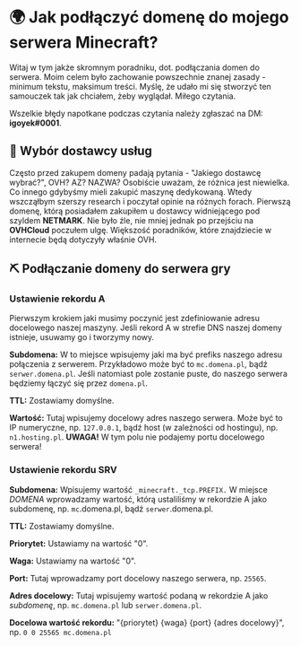 # 🌍 Jak podłączyć domenę do mojego serwera Minecraft?
Witaj w tym jakże skromnym poradniku, dot. podłączania domen do serwera.
Moim celem było zachowanie powszechnie znanej zasady - minimum tekstu, maksimum treści.
Myślę, że udało mi się stworzyć ten samouczek tak jak chciałem, żeby wyglądał.
Miłego czytania.

Wszelkie błędy napotkane podczas czytania należy zgłaszać na DM: **igoyek#0001**.

## 🔧 Wybór dostawcy usług
Często przed zakupem domeny padają pytania - "Jakiego dostawcę wybrać?", OVH? AZ? NAZWA?
Osobiście uważam, że różnica jest niewielka. Co innego gdybyśmy mieli zakupić maszynę dedykowaną.
Wtedy wszcząłbym szerszy research i poczytał opinie na różnych forach.
Pierwszą domenę, którą posiadałem zakupiłem u dostawcy widniejącego pod szyldem **NETMARK**.
Nie było źle, nie mniej jednak po przejściu na **OVHCloud** poczułem ulgę.
Większość poradników, które znajdziecie w internecie będą dotyczyły właśnie OVH.

## ⛏ Podłączanie domeny do serwera gry
### Ustawienie rekordu A
Pierwszym krokiem jaki musimy poczynić jest zdefiniowanie adresu docelowego naszej maszyny.
Jeśli rekord A w strefie DNS naszej domeny istnieje, usuwamy go i tworzymy nowy.

**Subdomena:** W to miejsce wpisujemy jaki ma być prefiks naszego adresu połączenia z serwerem. Przykładowo może być to `mc.domena.pl`, bądź `serwer.domena.pl`. Jeśli natomiast pole zostanie puste, do naszego serwera będziemy łączyć się przez `domena.pl`.

**TTL:** Zostawiamy domyślne.

**Wartość:** Tutaj wpisujemy docelowy adres naszego serwera. Może być to IP numeryczne, np. `127.0.0.1`, bądź host (w zależności od hostingu), np. `n1.hosting.pl`.
**UWAGA!** W tym polu nie podajemy portu docelowego serwera!

### Ustawienie rekordu SRV
**Subdomena:** Wpisujemy wartość `_minecraft._tcp.PREFIX.`
W miejsce *DOMENA* wprowadzamy wartość, którą ustaliliśmy w rekordzie A jako subdomenę, np. `mc`.domena.pl, bądź `serwer`.domena.pl.

**TTL:** Zostawiamy domyślne.

**Priorytet:** Ustawiamy na wartość "0".

**Waga:** Ustawiamy na wartość "0".

**Port:** Tutaj wprowadzamy port docelowy naszego serwera, np. `25565`.

**Adres docelowy:** Tutaj wpisujemy wartość podaną w rekordzie A jako *subdomenę*, np. `mc.domena.pl` lub `serwer.domena.pl`.

**Docelowa wartość rekordu:** "{priorytet} {waga} {port} {adres docelowy}", np. `0 0 25565 mc.domena.pl`
